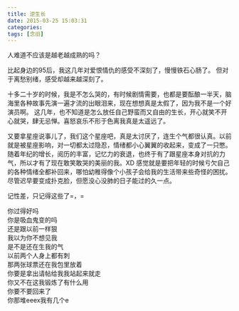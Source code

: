 ```yaml
---
title: 逆生长
date: 2015-03-25 15:03:31
categories:
tags: [念旧]
---
```

人难道不应该是越老越成熟的吗？

比起身边的95后，我这几年对爱恨情仇的感受不深刻了，慢慢铁石心肠了。
但对于离愁别绪，感受却越来越深刻了。

十多二十岁的时候，我是不怎么哭的，有时候剧情需要，也都是要酝酿一半天，脑海里各种故事先演一遍才流的出眼泪来，现在想想真是太假了，因为我不是一个好演员啊。
这几年，也不知道是怎么放任自己野蛮而又自由的生长，开心就笑不开心就哭，肆无忌惮。喜怒哀乐不形于色离我真是太遥远了。

又要拿星座说事儿了，我们这个星座吧，真是太讨厌了，连生个气都很认真。以前就是被星座影响，对一切都太过隐忍，情绪都小心翼翼的收起来，变成了一只憋。
随着年纪的增长，阅历的丰富，记忆力的衰退，也终于有了跟星座本身对抗的力气，所以才有了现在敢笑敢哭的美丽的我。XD
感觉就是要把年轻的时候亏欠自己的各种情绪全都补回来，哪怕幼稚得像个小孩子会给我的生活带来些奇怪的困扰。尽管迟早要变成扑克脸，但愿没心没肺的日子能过的久一点。

记性差，只记得这些了=，=

你过得好吗  
你是吸血鬼变的吗  
还是跟以前一样狠  
我以为你不想见我  
是不是还在生我的气  
以前两个人身上都有刺  
那两张球票还在我包里放着  
你要是拿出请帖给我我站起来就走  
你又不在这我锻炼了有什么用  
你要不要回来了  
你那堆eeex我有几个e
